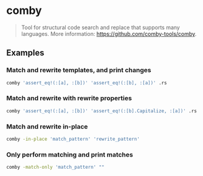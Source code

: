 # comby

> Tool for structural code search and replace that supports many languages. More information: <https://github.com/comby-tools/comby>.

## Examples

### Match and rewrite templates, and print changes

```bash
comby 'assert_eq!(:[a], :[b])' 'assert_eq!(:[b], :[a])' .rs
```

### Match and rewrite with rewrite properties

```bash
comby 'assert_eq!(:[a], :[b])' 'assert_eq!(:[b].Capitalize, :[a])' .rs
```

### Match and rewrite in-place

```bash
comby -in-place 'match_pattern' 'rewrite_pattern'
```

### Only perform matching and print matches

```bash
comby -match-only 'match_pattern' ""
```
